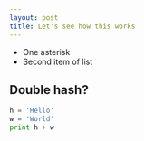 ```yaml
---
layout: post
title: Let's see how this works
---
```


* One asterisk
* Second item of list

## Double hash?

```python
h = 'Hello'
w = 'World'
print h + w
```
